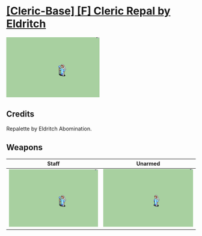 # [\[Cleric-Base\] \[F\] Cleric Repal by Eldritch](./)

<img src="./7.%20Staff/Staff_000.png" alt="[Cleric-Base] [F] Cleric Repal by Eldritch standing" />

## Credits

Repalette by Eldritch Abomination.

## Weapons


|Staff |Unarmed |
|  :---: | :---: |
| <img alt="Staff animation" src="./7.%20Staff/Staff.gif" /> | <img alt="Unarmed animation" src="./8.%20Unarmed/Unarmed.gif" /> |
